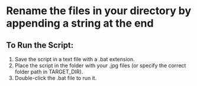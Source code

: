 # Rename the files in your directory by appending a string at the end

## To Run the Script:

<ol>
  <li>Save the script in a text file with a .bat extension.</li>
  <li>Place the script in the folder with your .jpg files (or specify the correct folder path in TARGET_DIR).</li>
  <li>Double-click the .bat file to run it.</li>
</ol>



